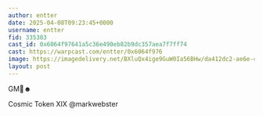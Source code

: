 ```yaml
---
author: entter
date: 2025-04-08T09:23:45+0000
username: entter
fid: 335383
cast_id: 0x6064f97641a5c36e490eb82b9dc357aea7f7ff74
cast: https://warpcast.com/entter/0x6064f976
image: https://imagedelivery.net/BXluQx4ige9GuW0Ia56BHw/da412dc2-ae6e-4dc2-277b-6d132b6b5b00/original
layout: post
---
```

GM👀☻  
  
Cosmic Token XIX @markwebster  

<img src='https://imagedelivery.net/BXluQx4ige9GuW0Ia56BHw/da412dc2-ae6e-4dc2-277b-6d132b6b5b00/original' alt='' referrerpolicy='no-referrer'/>